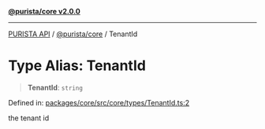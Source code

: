 [**@purista/core v2.0.0**](../README.md)

***

[PURISTA API](../../../packages.md) / [@purista/core](../README.md) / TenantId

# Type Alias: TenantId

> **TenantId**: `string`

Defined in: [packages/core/src/core/types/TenantId.ts:2](https://github.com/puristajs/purista/blob/master/packages/core/src/core/types/TenantId.ts#L2)

the tenant id
